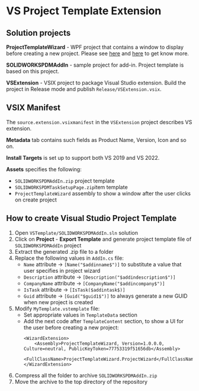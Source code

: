 # VS Project Template Extension

## Solution projects
**ProjectTemplateWizard** - WPF project that contains a window to display before creating a new project. Please see [here](https://docs.microsoft.com/en-us/visualstudio/extensibility/how-to-use-wizards-with-project-templates) and [here](https://docs.microsoft.com/en-us/visualstudio/sharepoint/walkthrough-creating-a-site-column-project-item-with-a-project-template-part-2) to get know more.

**SOLIDWORKSPDMAddIn** - sample project for add-in. Project template is based on this project.

**VSExtension** - VSIX project to package Visual Studio extension. Build the project in Release mode and publish `Release/VSExtension.vsix`.

## VSIX Manifest

The `source.extension.vsixmanifest` in the `VSExtension` project describes VS extension.

**Metadata** tab contains such fields as Product Name, Version, Icon and so on.

**Install Targets** is set up to support both VS 2019 and VS 2022.

**Assets** specifies the following:
- `SOLIDWORKSPDMAddIn.zip` project template
- `SOLIDWORKSPDMTaskSetupPage.zip`item template
- `ProjectTemplateWizard` assembly to show a window after the user clicks on create project

## How to create Visual Studio Project Template

1. Open `VSTemplate/SOLIDWORKSPDMAddIn.sln` solution
2. Click on **Project** - **Export Template** and generate project template file of `SOLIDWORKSPDMAddIn` project
3. Extract the generated .zip file to a folder
4. Replace the following values in `AddIn.cs` file:
    - `Name` attribute -> `[Name("$addinname$")]` to substitute a value that user specifies in project wizard
    - `Description` attribute -> `[Description("$addindescription$")]`
    - `CompanyName` attribute -> `[CompanyName("$addincompany$")]`
    - `IsTask` attribute -> `[IsTask($addintask$)]`
    - `Guid` attribute -> `[Guid("$guid1$")]` to always generate a new GUID when new project is created
5. Modify `MyTemplate.vstemplate` file:
    - Set appropriate values in `TemplateData` section
    - Add the next code after `TemplateContent` section, to show a UI for the user before creating a new project:
        ```
      <WizardExtension>
            <Assembly>ProjectTemplateWizard, Version=1.0.0.0, Culture=neutral, PublicKeyToken=77753319f51656db</Assembly>
            <FullClassName>ProjectTemplateWizard.ProjectWizard</FullClassName>
      </WizardExtension>
        ```
6. Compress all the folder to archive `SOLIDWORKSPDMAddIn.zip`
7. Move the archive to the top directory of the repository
 